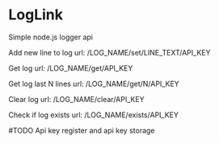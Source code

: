 # LogLink
Simple node.js logger api

Add new line to log url:
/LOG_NAME/set/LINE_TEXT/API_KEY

Get log url:
/LOG_NAME/get/API_KEY

Get log last N lines url:
/LOG_NAME/get/N/API_KEY

Clear log url:
/LOG_NAME/clear/API_KEY

Check if log exists url:
/LOG_NAME/exists/API_KEY

#TODO
Api key register and api key storage
